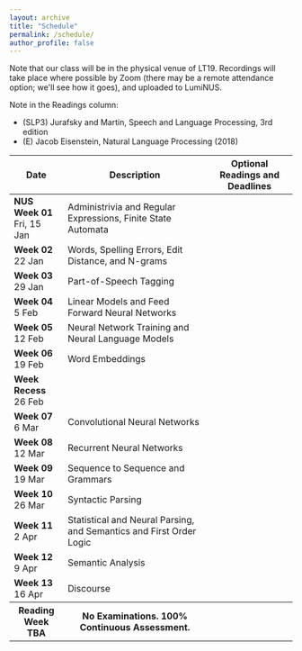 ```yaml
---
layout: archive
title: "Schedule"
permalink: /schedule/
author_profile: false
---
```


Note that our class will be in the physical venue of LT19.  Recordings will take place where possible by Zoom (there may be a remote attendance option; we'll see how it goes), and uploaded to LumiNUS.

Note in the Readings column:
* (SLP3) Jurafsky and Martin, Speech and Language Processing, 3rd edition
* (E) Jacob Eisenstein, Natural Language Processing (2018)

<table class="table table-striped">
<thead class="thead-inverse"><tr><th>Date</th><th>Description</th><th>Optional Readings and Deadlines</th></tr></thead>
<tbody>
<tr>
  <td><b>NUS Week 01</b><br />Fri, 15 Jan
  </td>
  <td>Administrivia and Regular Expressions, Finite State Automata</td>
<!--  <td>· 
-->
  <td>
  </td>
</tr>
<tr>
  <td><b>Week 02</b><br />22 Jan
  </td>
  <td>
    Words, Spelling Errors, Edit Distance, and N-grams
  </td>
  <td>
  </td>
</tr>
<tr>
  <td><b>Week 03</b><br />29 Jan
  </td>
  <td>
    Part-of-Speech Tagging
  </td>
  <td>
  </td>
</tr>
<tr>
  <td><b>Week 04</b><br />5 Feb
  </td>
  <td>Linear Models and Feed Forward Neural Networks
  </td> 
  <td>
  </td>
</tr>
<tr>
  <td><b>Week 05</b><br />12 Feb
  </td>
  <td>Neural Network Training and Neural Language Models
  </td>
  <td>
  </td>
</tr>
<tr>
  <td><b>Week 06</b><br />19 Feb
  </td>
  <td>Word Embeddings
  </td>
  <td>
  </td>
</tr>
<tr>
  <td><b>Week Recess</b><br />26 Feb
  </td>
  <td>
  </td>
  <td>
  </td>
</tr>
<tr>
  <td><b>Week 07</b><br />6 Mar
  </td>
  <td>Convolutional Neural Networks
  </td>
  <td>
  </td>
</tr>
<tr>
  <td><b>Week 08</b><br />12 Mar
  </td>
  <td>Recurrent Neural Networks
  </td>
  <td>
  </td>
</tr>
<tr>
  <td><b>Week 09</b><br />19 Mar
  </td>
  <td>Sequence to Sequence and Grammars
  </td>
  <td>
  </td>
</tr>
<tr>
  <td><b>Week 10</b><br />26 Mar
  </td>
  <td>Syntactic Parsing
  </td>
  <td>
  </td>
</tr>
<tr>
  <td><b>Week 11</b><br />2 Apr
  </td>
  <td>Statistical and Neural Parsing, and Semantics and First Order Logic
  </td>
  <td>
  </td>
</tr>
<tr>
  <td><b>Week 12</b><br />9 Apr
  </td>
  <td>Semantic Analysis
  </td>
  <td>
  </td>
</tr>
<tr>
  <td><b>Week 13</b><br />16 Apr
  </td>
  <td>Discourse
  </td>
  <td>
  </td>
</tr>
<tr>
  <th><b>Reading Week</b><br />TBA
  </th>
  <th>No Examinations.  100% Continuous Assessment.
  </th>
  <th>
  </th>
</tr>
</tbody></table>

<p><br /></p>

<!--

-->
